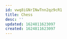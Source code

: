 ```yaml
---
id: vwq8iGNrINwTnn2qz9cR1
title: Chess
desc: ''
updated: 1624811623097
created: 1624811623097
---
```



